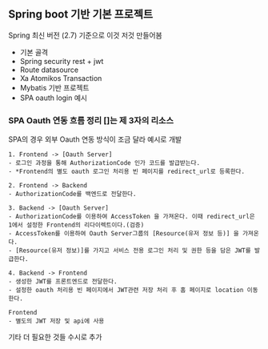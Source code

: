 ## Spring boot 기반 기본 프로젝트

Spring 최신 버전 (2.7) 기준으로 이것 저것 만들어봄

- 기본 골격
- Spring security rest + jwt
- Route datasource
- Xa Atomikos Transaction
- Mybatis 기반 프로젝트
- SPA oauth login 예시

### SPA Oauth 연동 흐름 정리 []는 제 3자의 리소스

SPA의 경우 외부 Oauth 연동 방식이 조금 달라 예시로 개발
```
1. Frontend -> [Oauth Server]
- 로그인 과정을 통해 AuthorizationCode 인가 코드를 발급받는다.
- *Frontend의 별도 oauth 로그인 처리용 빈 페이지를 redirect_url로 등록한다.

2. Frontend -> Backend
- AuthorizationCode를 백엔드로 전달한다.

3. Backend -> [Oauth Server]
- AuthorizationCode를 이용하여 AccessToken 을 가져온다. 이때 redirect_url은 1에서 설정한 Frontend의 리다이렉트이다.(검증)
- AccessToken를 이용하여 Oauth Server그룹의 [Resource(유저 정보 등)] 을 가져온다.
- [Resource(유저 정보)]를 가지고 서비스 전용 로그인 처리 및 권한 등을 담은 JWT를 발급한다.

4. Backend -> Frontend
- 생성한 JWT를 프론트엔드로 전달한다.
- 설정한 oauth 처리용 빈 페이지에서 JWT관련 저장 처리 후 홈 페이지로 location 이동한다.

Frontend
- 별도의 JWT 저장 및 api에 사용
```

기타 더 필요한 것들 수시로 추가
